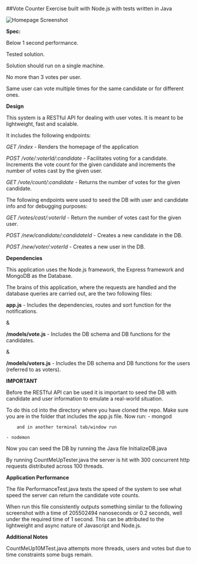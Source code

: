 ##Vote Counter Exercise built with Node.js with tests written in Java

![Homepage Screenshot](/blob/master/Screen%20Shot%202017-03-13%20at%2002.23.45.png?raw=true "Application Homepage")

**Spec:**

Below 1 second performance.

Tested solution.

Solution should run on a single machine.

No more than 3 votes per user.

Same user can vote multiple times for the same candidate or for different ones.

**Design**

This system is a RESTful API for dealing with user votes. It is meant to be lightweight, fast and scalable.

It includes the following endpoints:

*GET /index* - Renders the homepage of the application

*POST /vote/:voterId/:candidate* - Facilitates voting for a candidate. Increments the vote count for the given candidate and increments the number of votes cast by the given user.

*GET /vote/count/:candidate* - Returns the number of votes for the given candidate.

The following endpoints were used to seed the DB with user and candidate info and for debugging purposes:

*GET /votes/cast/:voterId* - Return the number of votes cast for the given user.

*POST /new/candidate/:candidateId* - Creates a new candidate in the DB.

*POST /new/voter/:voterId* - Creates a new user in the DB.

**Dependencies**

This application uses the Node.js framework, the Express framework and MongoDB as the Database.

The brains of this application, where the requests are handled and the database queries are carried out, are the two following files:

**app.js** - Includes the dependencies, routes and sort function for the notifications.

&

**/models/vote.js** - Includes the DB schema and DB functions for the candidates.

&

**/models/voters.js** - Includes the DB schema and DB functions for the users (referred to as voters).

**IMPORTANT**

Before the RESTful API can be used it is important to seed the DB with candidate and user information to emulate a real-world situation.

To do this cd into the directory where you have cloned the repo. Make sure you are in the folder that includes the app.js file. 
Now run:
	- mongod

		and in another terminal tab/window run

	- nodemon

Now you can seed the DB by running the Java file InitializeDB.java

By running CountMeUpTester.java the server is hit with 300 concurrent http requests distributed across 100 threads.


**Application Performance**

The file PerformanceTest.java tests the speed of the system to see what speed the server can return the candidate vote counts.

When run this file consistently outputs something similar to the following screenshot with a time of 205502494 nanoseconds or 0.2 seconds, well under the required time of 1 second.
This can be attributed to the lightweight and async nature of Javascript and Node.js.


**Additional Notes**

CountMeUp10MTest.java attempts more threads, users and votes but due to time constraints some bugs remain.